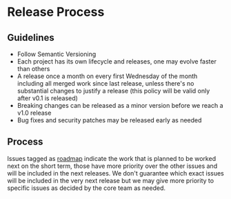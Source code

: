 # Release Process

## Guidelines

* Follow Semantic Versioning
* Each project has its own lifecycle and releases, one may evolve faster than others
* A release once a month on every first Wednesday of the month including all merged work since last release,
  unless there's no substantial changes to justify a release  (this policy will be valid only after v0.1 is released)
* Breaking changes can be released as a minor version before we reach a v1.0 release
* Bug fixes and security patches may be released early as needed

## Process

Issues tagged as [roadmap](https://github.com/BeaconCMS/beacon/labels/roadmap) indicate the work that is planned to be worked
next on the short term, those have more priority over the other issues and will be included in the next releases. We don't
guarantee which exact issues will be included in the very next release but we may give more priority to specific issues as
decided by the core team as needed.
